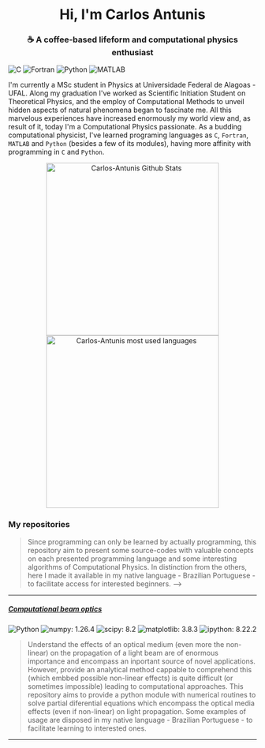 <div align = "center">

# Hi, I'm Carlos Antunis

### ☕ A coffee-based lifeform and computational physics enthusiast

</div>

![C](https://img.shields.io/badge/C-555555?style=plastic)
![Fortran](https://img.shields.io/badge/Fortran-4d41b1?style=plastic)
![Python](https://img.shields.io/badge/Python-3572A5?style=plastic)
![MATLAB](https://img.shields.io/badge/MATLAB-e16737?style=plastic)

I'm currently a MSc student in Physics at Universidade Federal de Alagoas - UFAL. Along my graduation I've worked as Scientific Initiation Student on Theoretical Physics, and the employ of Computational Methods to unveil hidden aspects of natural phenomena began to fascinate me. All this marvelous experiences have increased enormously my world view and, as result of it, today I'm a Computational Physics passionate. As a budding computational physicist, I've learned programing languages as `C`, `Fortran`, `MATLAB` and `Python` (besides a few of its modules), having more affinity with programming in `C` and `Python`.

<div align="center">
    <div>
        <a href="https://github.com/carlos-antunis-physics">
            <img width="350px" src="https://github-readme-stats.vercel.app/api?username=carlos-antunis-physics&show_icons=true&theme=tokyonight&hide_border=true" alt="Carlos-Antunis Github Stats" />
        </a>
    </div>
    <div>
        <a href="https://github.com/carlos-antunis-physics">
            <img width="350px" src="https://github-readme-stats.vercel.app/api/top-langs/?username=carlos-antunis-physics&theme=tokyonight&hide_border=true&layout=compact&hide=jupyter%20notebook" alt="Carlos-Antunis most used languages" />
        </a>
    </div>
</div>

### My repositories

<!---
---

##### [Computational physics fundamentals](https://github.com/carlos-antunis-physics/Aspectos-de-fisica-computacional)

![C](https://img.shields.io/badge/C-555555?style=plastic)
![Fortran](https://img.shields.io/badge/Fortran-4d41b1?style=plastic)
<!--
    (It's not an easter-egg) as future prospects, I want to implement the whole repository only with python + jupyter + f2py (maybe with cython).
    ![Linguagem Python](https://img.shields.io/badge/Linguagem%20Python-3572A5?style=plastic)
-->

> Since programming can only be learned by actually programming, this repository aim to present some source-codes with valuable concepts on each presented programming language and some interesting algorithms of Computational Physics. In distinction from the others, here I made it available in my native language - Brazilian Portuguese - to facilitate access for interested beginners.
-->

---

##### [Computational beam optics](https://github.com/carlos-antunis-physics/computational-beam-optics)

![Python](https://img.shields.io/badge/Python-3572A5?style=plastic)
![numpy: 1.26.4](https://img.shields.io/badge/numpy-1.26.4-green?style=plastic)
![scipy: 8.2](https://img.shields.io/badge/scipy-8.2-green?style=plastic)
![matplotlib: 3.8.3](https://img.shields.io/badge/matplotlib-3.8.3-green?style=plastic)
![ipython: 8.22.2](https://img.shields.io/badge/ipython-8.22.2-green?style=plastic)

> Understand the effects of an optical medium (even more the non-linear) on the propagation of a light beam are of enormous importance and encompass an inportant source of novel applications. However, provide an analytical method cappable to comprehend this (which embbed possible non-linear effects) is quite difficult (or sometimes impossible) leading to computational approaches. This repository aims to provide a python module with numerical routines to solve partial diferential equations which encompass the optical media effects (even if non-linear) on light propagation. Some examples of usage are disposed in my native language - Brazilian Portuguese - to facilitate learning to interested ones.

---

